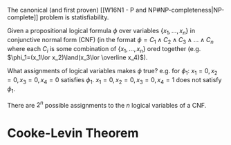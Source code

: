 The canonical (and first proven) [[W16N1 - P and NP#NP-completeness|NP-complete]] problem is statisfiability.

Given a propositional logical formula $\phi$  over variables $\{x_1,...,x_n\}$ in conjunctive normal form (CNF) (in the format $\phi=C_1\land C_2\land C_3\land...\land C_n$ where each $C_i$ is some combination of $\{x_1,...,x_n\}$ ored together (e.g. $\phi_1=(x_1\lor x_2)\land(x_3\lor \overline x_4)$).

What assignments of logical variables makes $\phi$ true?
e.g. for $\phi_1$:
$x_1=0,x_2=0,x_3=0,x_4=0$ satisfies $\phi_1$.
$x_1=0,x_2=0,x_3=0,x_4=1$ does not satisfy $\phi_1$.

There are $2^n$ possible assignments to the $n$ logical variables of a CNF.

# Cooke-Levin Theorem

